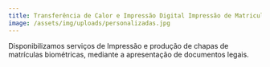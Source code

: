 ```yaml
---
title: Transferência de Calor e Impressão Digital Impressão de Matriculas Biométricas
image: /assets/img/uploads/personalizadas.jpg
---
```

Disponibilizamos serviços de Impressão e produção de chapas de matrículas biométricas, mediante a apresentação de documentos legais.
